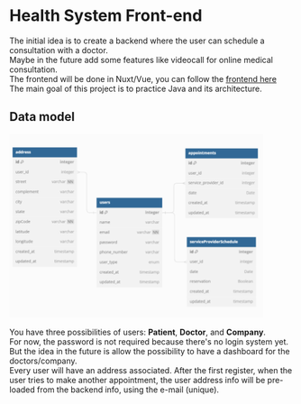 # Health System Front-end
The initial idea is to create a backend where the user can schedule a consultation with a doctor. </br>
Maybe in the future add some features like videocall for online medical consultation. </br>
The frontend will be done in Nuxt/Vue, you can follow the <a href="https://github.com/MatheusFelizardo/health-system-frontend"> frontend here </a> </br>
The main goal of this project is to practice Java and its architecture.

## Data model
<img width="450px" src="./HealthSystem.png" />

You have three possibilities of users: <strong>Patient</strong>, <strong>Doctor</strong>, and <strong>Company</strong>.</br>
For now, the password is not required because there's no login system yet. But the idea in the future is allow the possibility to have a dashboard for the doctors/company. <br/>
Every user will have an address associated. After the first register, when the user tries to make another appointment, the user address info will be pre-loaded from the backend info, using the e-mail (unique).
